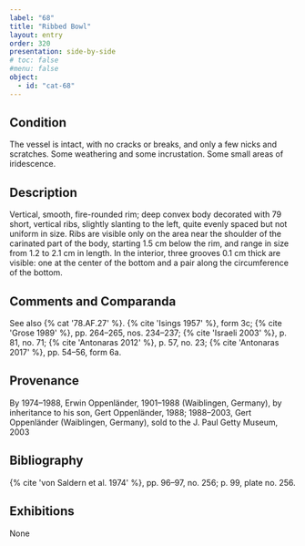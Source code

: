 ```yaml
---
label: "68"
title: "Ribbed Bowl"
layout: entry
order: 320
presentation: side-by-side
# toc: false
#menu: false 
object:
  - id: "cat-68"
---
```


## Condition

The vessel is intact, with no cracks or breaks, and only a few nicks and scratches. Some weathering and some incrustation. Some small areas of iridescence. 

## Description

Vertical, smooth, fire-rounded rim; deep convex body decorated with 79 short, vertical ribs, slightly slanting to the left, quite evenly spaced but not uniform in size. Ribs are visible only on the area near the shoulder of the carinated part of the body, starting 1.5 cm below the rim, and range in size from 1.2 to 2.1 cm in length. In the interior, three grooves 0.1 cm thick are visible: one at the center of the bottom and a pair along the circumference of the bottom.

## Comments and Comparanda

See also {% cat '78.AF.27' %}. {% cite 'Isings 1957' %}, form 3c; {% cite 'Grose 1989' %}, pp. 264–265, nos. 234–237; {% cite 'Israeli 2003' %}, p. 81, no. 71; {% cite 'Antonaras 2012' %}, p. 57, no. 23; {% cite 'Antonaras 2017' %}, pp. 54–56, form 6a.

## Provenance

By 1974–1988, Erwin Oppenländer, 1901–1988 (Waiblingen, Germany), by inheritance to his son, Gert Oppenländer, 1988; 1988–2003, Gert Oppenländer (Waiblingen, Germany), sold to the J. Paul Getty Museum, 2003

## Bibliography

{% cite 'von Saldern et al. 1974' %}, pp. 96–97, no. 256; p. 99, plate no. 256.

## Exhibitions

None